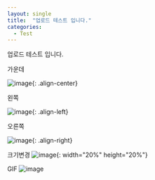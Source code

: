 ```yaml
---
layout: single
title:  "업로드 테스트 입니다."
categories: 
  - Test
---
```


업로드 테스트 입니다.

가운데

![image](https://user-images.githubusercontent.com/75156747/137573378-4d5a31fe-2336-4d90-bae3-7338806db0e4.png){: .align-center}

왼쪽

![image](https://user-images.githubusercontent.com/75156747/137573378-4d5a31fe-2336-4d90-bae3-7338806db0e4.png){: .align-left}

오른쪽

![image](https://user-images.githubusercontent.com/75156747/137573378-4d5a31fe-2336-4d90-bae3-7338806db0e4.png){: .align-right}

크기변경
![image](https://user-images.githubusercontent.com/75156747/137573378-4d5a31fe-2336-4d90-bae3-7338806db0e4.png){: width="20%" height="20%"}

GIF
![image](https://media1.giphy.com/media/l2SqcWByj8h7w0TEk/200w.webp?cid=ecf05e47x7dp2ysjoey1t7tq5qcz8z0cvv1do4blolz49q03&rid=200w.webp&ct=g.gif)